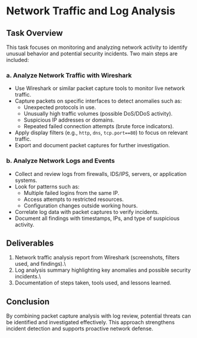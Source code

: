 # Network Traffic and Log Analysis

## Task Overview

This task focuses on monitoring and analyzing network activity to
identify unusual behavior and potential security incidents. Two main
steps are included:

### a. Analyze Network Traffic with Wireshark

-   Use Wireshark or similar packet capture tools to monitor live
    network traffic.
-   Capture packets on specific interfaces to detect anomalies such as:
    -   Unexpected protocols in use.
    -   Unusually high traffic volumes (possible DoS/DDoS activity).
    -   Suspicious IP addresses or domains.
    -   Repeated failed connection attempts (brute force indicators).
-   Apply display filters (e.g., `http`, `dns`, `tcp.port==80`) to focus
    on relevant traffic.
-   Export and document packet captures for further investigation.

### b. Analyze Network Logs and Events

-   Collect and review logs from firewalls, IDS/IPS, servers, or
    application systems.
-   Look for patterns such as:
    -   Multiple failed logins from the same IP.
    -   Access attempts to restricted resources.
    -   Configuration changes outside working hours.
-   Correlate log data with packet captures to verify incidents.
-   Document all findings with timestamps, IPs, and type of suspicious
    activity.

## Deliverables

1.  Network traffic analysis report from Wireshark (screenshots, filters
    used, and findings).\
2.  Log analysis summary highlighting key anomalies and possible
    security incidents.\
3.  Documentation of steps taken, tools used, and lessons learned.

## Conclusion

By combining packet capture analysis with log review, potential threats
can be identified and investigated effectively. This approach
strengthens incident detection and supports proactive network defense.
